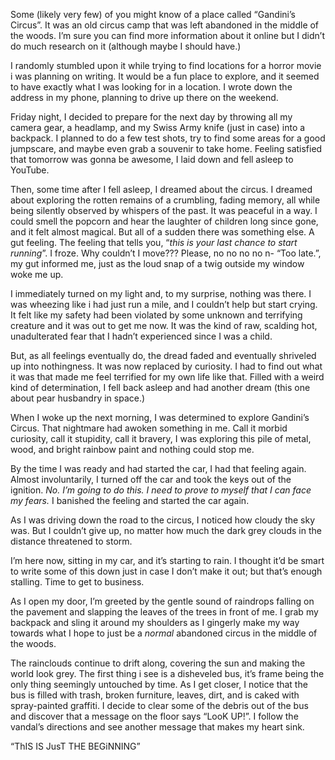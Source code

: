 Some (likely very few) of you might know of a place called “Gandini’s Circus”. It was an old circus camp that was left abandoned in the middle of the woods. I’m sure you can find more information about it online but I didn’t do much research on it (although maybe I should have.)


I randomly stumbled upon it while trying to find locations for a horror movie i was planning on writing. It would be a fun place to explore, and it seemed to have exactly what I was looking for in a location. I wrote down the address in my phone, planning to drive up there on the weekend.


Friday night, I decided to prepare for the next day by throwing all my camera gear, a headlamp, and my Swiss Army knife (just in case) into a backpack. I planned to do a few test shots, try to find some areas for a good jumpscare, and maybe even grab a souvenir to take home. Feeling satisfied that tomorrow was gonna be awesome, I laid down and fell asleep to YouTube.


Then, some time after I fell asleep, I dreamed about the circus. I dreamed about exploring the rotten remains of a crumbling, fading memory, all while being silently observed by whispers of the past. It was peaceful in a way. I could smell the popcorn and hear the laughter of children long since gone, and it felt almost magical. But all of a sudden there was something else. A gut feeling. The feeling that tells you, “*this is your last chance to start running*”. I froze. Why couldn’t I move??? Please, no no no no n- “Too late.”, my gut informed me, just as the loud snap of a twig outside my window woke me up. 


I immediately turned on my light and, to my surprise, nothing was there. I was wheezing like i had just run a mile, and I couldn’t help but start crying. It felt like my safety had been violated by some unknown and terrifying creature and it was out to get me now. It was the kind of raw, scalding hot, unadulterated fear that I hadn’t experienced since I was a child.


But, as all feelings eventually do, the dread faded and eventually shriveled up into nothingness. It was now replaced by curiosity. I had to find out what it was that made me feel terrified for my own life like that. Filled with a weird kind of determination, I fell back asleep and had another dream (this one about pear husbandry in space.)


When I woke up the next morning, I was determined to explore Gandini’s Circus. That nightmare had awoken something in me. Call it morbid curiosity, call it stupidity, call it bravery, I was exploring this pile of metal, wood, and bright rainbow paint and nothing could stop me.


By the time I was ready and had started the car, I had that feeling again. Almost involuntarily, I turned off the car and took the keys out of the ignition. *No. I’m going to do this. I need to prove to myself that I can face my fears.* I banished the feeling and started the car again. 


As I was driving down the road to the circus, I noticed how cloudy the sky was. But I couldn’t give up, no matter how much the dark grey clouds in the distance threatened to storm.


I’m here now, sitting in my car, and it’s starting to rain. I thought it’d be smart to write some of this down just in case I don’t make it out; but that’s enough stalling. Time to get to business.


As I open my door, I’m greeted by the gentle sound of raindrops falling on the pavement and slapping the leaves of the trees in front of me. I grab my backpack and sling it around my shoulders as I gingerly make my way towards what I hope to just be a *normal* abandoned circus in the middle of the woods. 


The rainclouds continue to drift along, covering the sun and making the world look grey. The first thing i see is a disheveled bus, it’s frame being the only thing seemingly untouched by time. As I get closer, I notice that the bus is filled with trash, broken furniture, leaves, dirt, and is caked with spray-painted graffiti. I decide to clear some of the debris out of the bus and discover that a message on the floor says “LooK UP!”. I follow the vandal’s directions and see another message that makes my heart sink.


“ThIS IS
JusT THE
BEGiNNING”